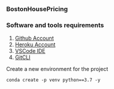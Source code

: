 ### BostonHousePricing

### Software and tools requirements
1. [Github Account](https://github.com)
2. [Heroku Account](https.//heroku.com)
3. [VSCode IDE](https://code.visualstudio.com/) 
4. [GitCLI](https://git-scm.com/book/en/v2/Getting-Started-The-Command-Line)

Create a new environment for the project

```
conda create -p venv python==3.7 -y
```